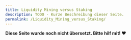 ```yaml
---
title: Liquidity Mining versus Staking
description: TODO - Kurze Beschreibung dieser Seite.
permalink: /Liquidity_Mining_versus_Staking/
---
```


**Diese Seite wurde noch nicht übersetzt. Bitte hilf mit! ❤**
